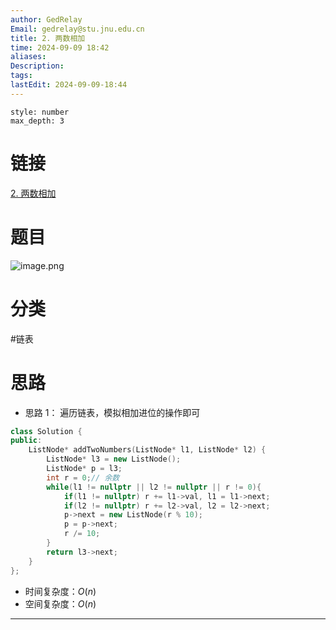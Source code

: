 ```yaml
---
author: GedRelay
Email: gedrelay@stu.jnu.edu.cn
title: 2. 两数相加
time: 2024-09-09 18:42
aliases: 
Description: 
tags: 
lastEdit: 2024-09-09-18:44
---
```


```toc
style: number
max_depth: 3
```

# 链接
[2. 两数相加](https://leetcode.cn/problems/add-two-numbers/) 

# 题目
![image.png](https://ged-pic-bed.oss-cn-guangzhou.aliyuncs.com/img/202409091843522.png)


# 分类
#链表

# 思路
- 思路 1：
遍历链表，模拟相加进位的操作即可

```cpp
class Solution {
public:
    ListNode* addTwoNumbers(ListNode* l1, ListNode* l2) {
        ListNode* l3 = new ListNode();
        ListNode* p = l3;
        int r = 0;// 余数
        while(l1 != nullptr || l2 != nullptr || r != 0){
            if(l1 != nullptr) r += l1->val, l1 = l1->next;
            if(l2 != nullptr) r += l2->val, l2 = l2->next;
            p->next = new ListNode(r % 10);
            p = p->next;
            r /= 10;
        }
        return l3->next;
    }
};
```


- 时间复杂度：${O\left( n \right)  }$ 
- 空间复杂度：${O\left( n \right)  }$ 


---

